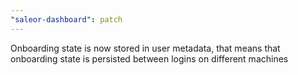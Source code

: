 ```yaml
---
"saleor-dashboard": patch
---
```


Onboarding state is now stored in user metadata, that means that onboarding state is persisted between logins on different machines
